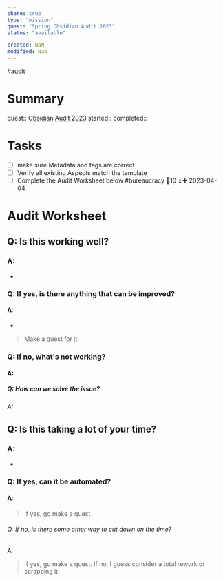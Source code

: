 ```yaml
---
share: true
type: "mission"
quest: "Spring Obsidian Audit 2023"
status: "available"

created: NaN 
modified: NaN
---
```

 #audit 
# Summary
quest:: [Obsidian Audit 2023](./Obsidian%20Audit%202023.md)
started:: 
completed::

# Tasks
- [ ] make sure Metadata and tags are correct
- [ ] Verify all existing Aspects match the template
- [ ] Complete the Audit Worksheet below #bureaucracy 🥄10 ⏫ ➕ 2023-04-04

# Audit Worksheet
## Q: Is this working well?
### A: 
- 
### Q: If yes, is there anything that can be improved?
#### A:
- 
> Make a quest for it
### Q: If no, what's not working?
#### A:

##### Q: How can we solve the issue?
###### A: 

## Q: Is this taking a lot of your time?
### A:
- 
### Q: If yes, can it be automated?
#### A: 
> If yes, go make a quest
###### Q: If no, is there some other way to cut down on the time?
A: 
> If yes, go make a quest. If no, I guess consider a total rework or scrapping it
